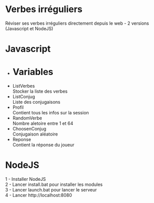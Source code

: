 # Verbes irréguliers
Réviser ses verbes irréguliers directement depuis le web - 2 versions (Javascript et NodeJS)

# Javascript
- # Variables
- ListVerbes  
Stocker la liste des verbes  
- ListConjug  
Liste des conjugaisons  
- Profil  
Contient tous les infos sur la session  
- RandomVerbe  
Nombre aletoire entre 1 et 64  
- ChoosenConjug  
Conjugaison aléatoire
- Reponse  
Contient la réponse du joueur

# NodeJS
1 - Installer NodeJS  
2 - Lancer install.bat pour installer les modules  
3 - Lancer launch.bat pour lancer le serveur  
4 - Lancer http://localhost:8080  
